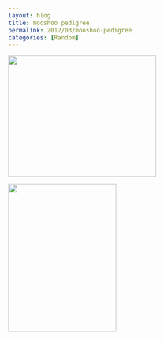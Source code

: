```yaml
---
layout: blog
title: mooshoo pedigree
permalink: 2012/03/mooshoo-pedigree
categories: [Random]
---
```



<a href="http://blog.kristeraxel.com/wp-content/uploads/2012/03/Screen-shot-2011-03-31-at-1.56.48-AM.jpg"><img src="http://blog.kristeraxel.com/wp-content/uploads/2012/03/Screen-shot-2011-03-31-at-1.56.48-AM-300x246.jpg" alt="" title="Screen shot 2011-03-31 at 1.56.48 AM" width="300" height="246" class="aligncenter size-medium wp-image-1734" /></a>

<a href="http://blog.kristeraxel.com/wp-content/uploads/2012/03/Screen-shot-2011-03-31-at-1.57.13-AM.jpg"><img src="http://blog.kristeraxel.com/wp-content/uploads/2012/03/Screen-shot-2011-03-31-at-1.57.13-AM-219x300.jpg" alt="" title="Screen shot 2011-03-31 at 1.57.13 AM" width="219" height="300" class="aligncenter size-medium wp-image-1735" /></a>
